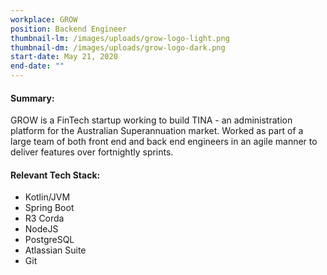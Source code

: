 ```yaml
---
workplace: GROW
position: Backend Engineer
thumbnail-lm: /images/uploads/grow-logo-light.png
thumbnail-dm: /images/uploads/grow-logo-dark.png
start-date: May 21, 2020
end-date: ""
---
```

#### Summary:

GROW is a FinTech startup working to build TINA - an administration platform for the Australian Superannuation market. Worked as part of a large team of both front end and back end engineers in an agile manner to deliver features over fortnightly sprints.

#### Relevant Tech Stack:

* Kotlin/JVM
* Spring Boot
* R3 Corda
* NodeJS
* PostgreSQL
* Atlassian Suite
* Git